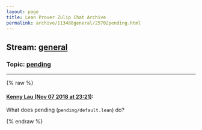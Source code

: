 ```yaml
---
layout: page
title: Lean Prover Zulip Chat Archive 
permalink: archive/113488general/25702pending.html
---
```


## Stream: [general](index.html)
### Topic: [pending](25702pending.html)

---


{% raw %}
#### [ Kenny Lau (Nov 07 2018 at 23:21)](https://leanprover.zulipchat.com/#narrow/stream/113488-general/topic/pending/near/147260995):
What does pending (`pending/default.lean`) do?


{% endraw %}
